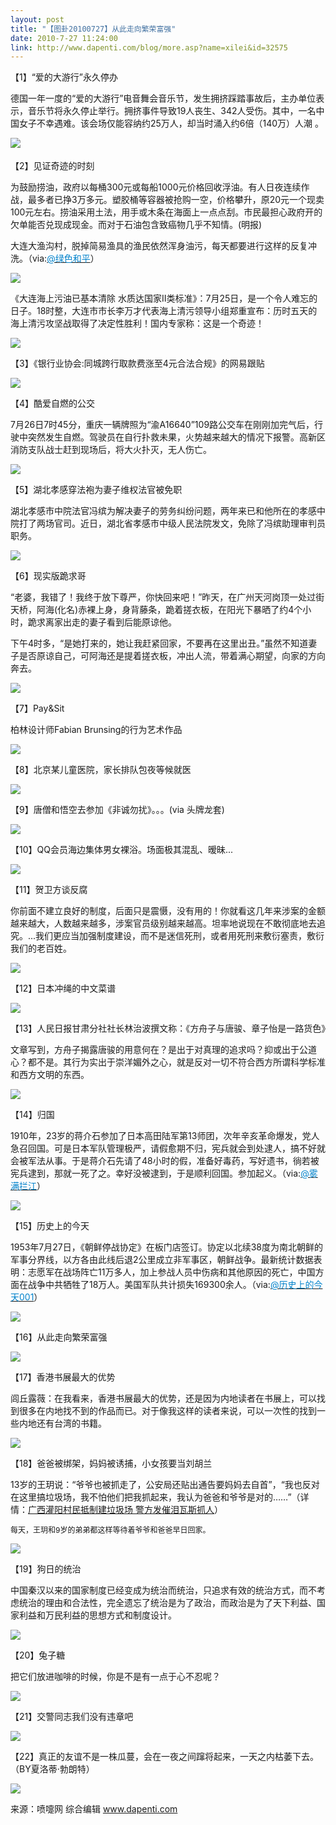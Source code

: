 ```yaml
---
layout: post
title: "【图卦20100727】从此走向繁荣富强"
date: 2010-7-27 11:24:00
link: http://www.dapenti.com/blog/more.asp?name=xilei&id=32575
---
```


<div class="oblog_text" align="left">
<p>【1】“爱的大游行”永久停办</p>
<p>德国一年一度的“爱的大游行”电音舞会音乐节，发生拥挤踩踏事故后，主办单位表示，音乐节将永久停止举行。拥挤事件导致19人丧生、342人受伤。其中，一名中国女子不幸遇难。该会场仅能容纳约25万人，却当时涌入约6倍（140万）人潮 。 </p>
<p><a><img style="BORDER-BOTTOM-COLOR: #000000; BORDER-TOP-COLOR: #000000; BORDER-RIGHT-COLOR: #000000; BORDER-LEFT-COLOR: #000000" border="0" src="http://ptimg.org:88/dapenti/391389b1c270/medium.jpg">　</a></p>
<p>【2】见证奇迹的时刻</p>
<p>为鼓励捞油，政府以每桶300元或每船1000元价格回收浮油。有人日夜连续作战，最多者已挣3万多元。塑胶桶等容器被抢购一空，价格攀升，原20元一个现卖100元左右。捞油采用土法，用手或木条在海面上一点点刮。市民最担心政府开的欠单能否兑现成现金。而对于石油包含致癌物几乎不知情。(明报) </p>
<p>大连大渔沟村，脱掉简易渔具的渔民依然浑身油污，每天都要进行这样的反复冲洗。（via:<a href="http://t.sina.com.cn/1292378751"><font color="#0082cb">@绿色和平</font></a>）</p>
<p><img style="BORDER-BOTTOM-COLOR: #000000; BORDER-TOP-COLOR: #000000; BORDER-RIGHT-COLOR: #000000; BORDER-LEFT-COLOR: #000000" border="0" src="http://ptimg.org:88/dapenti/429799b1c480/3qtnopzb.jpg"></p>
<p>《大连海上污油已基本清除 水质达国家Ⅱ类标准》：7月25日，是一个令人难忘的日子。18时整，大连市市长李万才代表海上清污领导小组郑重宣布：历时五天的海上清污攻坚战取得了决定性胜利！国内专家称：这是一个奇迹！</p>
<p><img style="BORDER-BOTTOM-COLOR: #000000; BORDER-TOP-COLOR: #000000; BORDER-RIGHT-COLOR: #000000; BORDER-LEFT-COLOR: #000000" border="0" src="http://ptimg.org:88/dapenti/456629af54f6/9lkzyjy3.jpg"></p>
<p>【3】《银行业协会:同城跨行取款费涨至4元合法合规》的网易跟贴 </p>
<p><img style="BORDER-BOTTOM-COLOR: #000000; BORDER-TOP-COLOR: #000000; BORDER-RIGHT-COLOR: #000000; BORDER-LEFT-COLOR: #000000" border="0" src="http://ptimg.org:88/dapenti/056889b1c4cb/yjwg7bip.png"></p>
<p>【4】酷爱自燃的公交</p>
<p>7月26日7时45分，重庆一辆牌照为“渝A16640”109路公交车在刚刚加完气后，行驶中突然发生自燃。驾驶员在自行扑救未果，火势越来越大的情况下报警。高新区消防支队战士赶到现场后，将大火扑灭，无人伤亡。</p>
<p><img style="BORDER-BOTTOM-COLOR: #000000; BORDER-TOP-COLOR: #000000; BORDER-RIGHT-COLOR: #000000; BORDER-LEFT-COLOR: #000000" border="0" src="http://ptimg.org:88/dapenti/028759b1c55a/w5k62rjj.jpg"></p>
<p>【5】湖北孝感穿法袍为妻子维权法官被免职</p>
<p>湖北孝感市中院法官冯缤为解决妻子的劳务纠纷问题，两年来已和他所在的孝感中院打了两场官司。近日，湖北省孝感市中级人民法院发文，免除了冯缤助理审判员职务。</p>
<p><img style="BORDER-BOTTOM-COLOR: #000000; BORDER-TOP-COLOR: #000000; BORDER-RIGHT-COLOR: #000000; BORDER-LEFT-COLOR: #000000" border="0" src="http://ptimg.org:88/dapenti/958279b1c61d/qscxt6fp.jpg"></p>
<p>【6】现实版跪求哥</p>
<p>“老婆，我错了！我终于放下尊严，你快回来吧！”昨天，在广州天河岗顶一处过街天桥，阿海(化名)赤裸上身，身背藤条，跪着搓衣板，在阳光下暴晒了约4个小时，跪求离家出走的妻子看到后能原谅他。</p>
<p>下午4时多，“是她打来的，她让我赶紧回家，不要再在这里出丑。”虽然不知道妻子是否原谅自己，可阿海还是提着搓衣板，冲出人流，带着满心期望，向家的方向奔去。</p>
<p><a><img style="BORDER-BOTTOM-COLOR: #000000; BORDER-TOP-COLOR: #000000; BORDER-RIGHT-COLOR: #000000; BORDER-LEFT-COLOR: #000000" border="0" src="http://ptimg.org:88/dapenti/464109b1c999/hsyntoxf.jpg"></a></p>
<p>【7】Pay&amp;Sit</p>
<p>柏林设计师Fabian Brunsing的行为艺术作品</p>
<p><img style="BORDER-BOTTOM-COLOR: #000000; BORDER-TOP-COLOR: #000000; BORDER-RIGHT-COLOR: #000000; BORDER-LEFT-COLOR: #000000" border="0" src="http://ptimg.org:88/dapenti/871099b1ca85/0l6y92w3.png"></p>
<p>【8】北京某儿童医院，家长排队包夜等候就医</p>
<p><img style="BORDER-BOTTOM-COLOR: #000000; BORDER-TOP-COLOR: #000000; BORDER-RIGHT-COLOR: #000000; BORDER-LEFT-COLOR: #000000" border="0" src="http://ptimg.org:88/dapenti/962679b1cae8/tt3klcbx.jpg"></p>
<p>【9】唐僧和悟空去参加《非诚勿扰》。。。(via 头牌龙套) </p>
<p><img style="BORDER-BOTTOM-COLOR: #000000; BORDER-TOP-COLOR: #000000; BORDER-RIGHT-COLOR: #000000; BORDER-LEFT-COLOR: #000000" border="0" src="http://ptimg.org:88/dapenti/214929b1cb7b/feo4b6g2.jpg"></p>
<p>【10】QQ会员海边集体男女裸浴。场面极其混乱、暧昧... </p>
<p><img style="BORDER-BOTTOM-COLOR: #000000; BORDER-TOP-COLOR: #000000; BORDER-RIGHT-COLOR: #000000; BORDER-LEFT-COLOR: #000000" border="0" src="http://ptimg.org:88/dapenti/647169b1cbd7/3ism78m9.jpg"></p>
<p>【11】贺卫方谈反腐</p>
<p>你前面不建立良好的制度，后面只是震慑，没有用的！你就看这几年来涉案的金额越来越大，人数越来越多，涉案官员级别越来越高。坦率地说现在不敢彻底地去追究。...我们更应当加强制度建设，而不是迷信死刑，或者用死刑来敷衍塞责，敷衍我们的老百姓。 </p>
<p><img style="BORDER-BOTTOM-COLOR: #000000; BORDER-TOP-COLOR: #000000; BORDER-RIGHT-COLOR: #000000; BORDER-LEFT-COLOR: #000000" border="0" src="http://ptimg.org:88/dapenti/084829b1cc3c/0y361s8m.jpg"></p>
<p>【12】日本冲绳的中文菜谱</p>
<p><img style="BORDER-BOTTOM-COLOR: #000000; BORDER-TOP-COLOR: #000000; BORDER-RIGHT-COLOR: #000000; BORDER-LEFT-COLOR: #000000" border="0" src="http://ptimg.org:88/dapenti/367799b1cd9b/2qjkzty7.jpg"></p>
<p>【13】人民日报甘肃分社社长林治波撰文称：《方舟子与唐骏、章子怡是一路货色》</p>
<p>文章写到，方舟子揭露唐骏的用意何在？是出于对真理的追求吗？抑或出于公道心？都不是。其行为实出于崇洋媚外之心，就是反对一切不符合西方所谓科学标准和西方文明的东西。</p>
<p><img style="BORDER-BOTTOM-COLOR: #000000; BORDER-TOP-COLOR: #000000; BORDER-RIGHT-COLOR: #000000; BORDER-LEFT-COLOR: #000000" border="0" src="http://ptimg.org:88/dapenti/514009b1ce9b/s7ua7m3j.jpg"></p>
<p>【14】归国</p>
<p>1910年，23岁的蒋介石参加了日本高田陆军第13师团，次年辛亥革命爆发，党人急召回国。可是日本军队管理极严，请假愈期不归，宪兵就会到处逮人，搞不好就会被军法从事。于是蒋介石先请了48小时的假，准备好毒药，写好遗书，徜若被宪兵逮到，那就一死了之。幸好没被逮到，于是顺利回国。参加起义。（via:<a href="http://t.sina.com.cn/1454884585"><font color="#0082cb">@雾满拦江</font></a>）</p>
<p><img style="BORDER-BOTTOM-COLOR: #000000; BORDER-TOP-COLOR: #000000; BORDER-RIGHT-COLOR: #000000; BORDER-LEFT-COLOR: #000000" border="0" src="http://ptimg.org:88/dapenti/381809b1cf51/ueiev3js.jpg"></p>
<p>【15】历史上的今天</p>
<p>1953年7月27日，《朝鲜停战协定》在板门店签订。协定以北续38度为南北朝鲜的军事分界线，以方各由此线后退2公里成立非军事区，朝鲜战争。最新统计数据表明：志愿军在战场阵亡11万多人，加上参战人员中伤病和其他原因的死亡，中国方面在战争中共牺牲了18万人。美国军队共计损失169300余人。（via:<a href="http://t.sina.com.cn/1744505863"><font color="#0082cb">@历史上的今天001</font></a>）</p>
<p><img style="BORDER-BOTTOM-COLOR: #000000; BORDER-TOP-COLOR: #000000; BORDER-RIGHT-COLOR: #000000; BORDER-LEFT-COLOR: #000000" border="0" src="http://ptimg.org:88/dapenti/404309b1cfbe/tjobx5o5.jpg"></p>
<p>【16】从此走向繁荣富强</p>
<p><img style="BORDER-BOTTOM-COLOR: #000000; BORDER-TOP-COLOR: #000000; BORDER-RIGHT-COLOR: #000000; BORDER-LEFT-COLOR: #000000" border="0" src="http://ptimg.org:88/dapenti/722609b1d14a/z3i2fuan.jpg"></p>
<p>【17】香港书展最大的优势</p>
<p>闾丘露薇：在我看来，香港书展最大的优势，还是因为内地读者在书展上，可以找到很多在内地找不到的作品而已。对于像我这样的读者来说，可以一次性的找到一些内地还有台湾的书籍。</p>
<p><img style="BORDER-BOTTOM-COLOR: #000000; BORDER-TOP-COLOR: #000000; BORDER-RIGHT-COLOR: #000000; BORDER-LEFT-COLOR: #000000" border="0" src="http://ptimg.org:88/dapenti/958379b1d1bb/9d5d0iuv.jpg"></p>
<p>【18】爸爸被绑架，妈妈被诱捕，小女孩要当刘胡兰</p>
<p>13岁的王玥说：“爷爷也被抓走了，公安局还贴出通告要妈妈去自首”，“我也反对在这里搞垃圾场，我不怕他们把我抓起来，我认为爸爸和爷爷是对的……”（详情：<a href="more.asp?name=xilei&amp;id=32571" target="_blank">广西灌阳村民抵制建垃圾场&#160;警方发催泪瓦斯抓人</a>）</p>
<p><span style="FONT-SIZE: 12px">每天，王玥和9岁的弟弟都这样等待着爷爷和爸爸早日回家。</span></p>
<p><span style="FONT-SIZE: 12px"><img style="BORDER-BOTTOM-COLOR: #000000; BORDER-TOP-COLOR: #000000; BORDER-RIGHT-COLOR: #000000; BORDER-LEFT-COLOR: #000000" border="0" src="http://ptimg.org:88/dapenti/655729b1d666/ktxtok8k.jpg"></span></p>
<p>【19】狗日的统治</p>
<p>中国秦汉以来的国家制度已经变成为统治而统治，只追求有效的统治方式，而不考虑统治的理由和合法性，完全遗忘了统治是为了政治，而政治是为了天下利益、国家利益和万民利益的思想方式和制度设计。</p>
<p><img style="BORDER-BOTTOM-COLOR: #000000; BORDER-TOP-COLOR: #000000; BORDER-RIGHT-COLOR: #000000; BORDER-LEFT-COLOR: #000000" border="0" src="http://ptimg.org:88/dapenti/956159b1d716/fthgny9p.jpg"></p>
<p>【20】兔子糖</p>
<p>把它们放进咖啡的时候，你是不是有一点于心不忍呢？ </p>
<p><img style="BORDER-BOTTOM-COLOR: #000000; BORDER-TOP-COLOR: #000000; BORDER-RIGHT-COLOR: #000000; BORDER-LEFT-COLOR: #000000" border="0" src="http://ptimg.org:88/dapenti/546059b1d9a4/6a5c3by3.jpg"></p>
<p>【21】交警同志我们没有违章吧</p>
<p><img style="BORDER-BOTTOM-COLOR: #000000; BORDER-TOP-COLOR: #000000; BORDER-RIGHT-COLOR: #000000; BORDER-LEFT-COLOR: #000000" border="0" src="http://ptimg.org:88/dapenti/231689b1db01/kw5vu6b1.jpg"></p>
<p>【22】真正的友谊不是一株瓜蔓，会在一夜之间蹿将起来，一天之内枯萎下去。 （BY夏洛蒂·勃朗特）</p>
<p><img style="BORDER-BOTTOM-COLOR: #000000; BORDER-TOP-COLOR: #000000; BORDER-RIGHT-COLOR: #000000; BORDER-LEFT-COLOR: #000000" border="0" src="http://ptimg.org:88/dapenti/434919b1ddd8/bip9go04.jpg"></p>
<p>来源：喷嚏网 综合编辑 <a href="http://www.dapenti.com/">www.dapenti.com</a></p>
<p>&#160;</p>
</div>